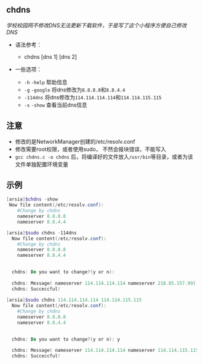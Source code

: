 ## chdns
*学校校园网不修改DNS无法更新下载软件，于是写了这个小程序方便自己修改DNS*

  -  语法参考：
        - chdns \[dns 1\] \[dns 2\] 

  - 一些选项：
    - `-h` `-help` 帮助信息
    - `-g` `-google` 将dns修改为`8.8.8.8`和`8.8.4.4`
    - `-114dns` 将dns修改为`114.114.114.114`和`114.114.115.115`
    - `-s` `-show` 查看当前dns信息

## 注意
  - 修改的是NetworkManager创建的/etc/resolv.conf
  - 修改需要root权限，或者使用sudo， 不然会报块错误，不能写入
  - `gcc chdns.c -o chdns` 后，将编译好的文件放入`/usr/bin`等目录，或者为该文件单独配置环境变量

## 示例

```powershell
[arsia]$chdns -show
 Now file content(/etc/resolv.conf):
	#Change by chdns
	nameserver 8.8.8.8
	nameserver 8.8.4.4

[arsia]$sudo chdns -114dns
  Now file content(/etc/resolv.conf):
	#Change by chdns
	nameserver 8.8.8.8
	nameserver 8.8.4.4
	

  chdns: Do you want to change?(y or n): 
  
  chdns: Message( nameserver 114.114.114.114 nameserver 218.85.157.99)
  chdns: Succeccful!
  
[arsia]$sudo chdns 114.114.114.114 114.114.115.115
  Now file content(/etc/resolv.conf):
	#Change by chdns
	nameserver 8.8.8.8
	nameserver 8.8.4.4
	

  chdns: Do you want to change?(y or n): y
  
  chdns: Message( nameserver 114.114.114.114 nameserver 114.114.115.115)
  chdns: Succeccful!
```
